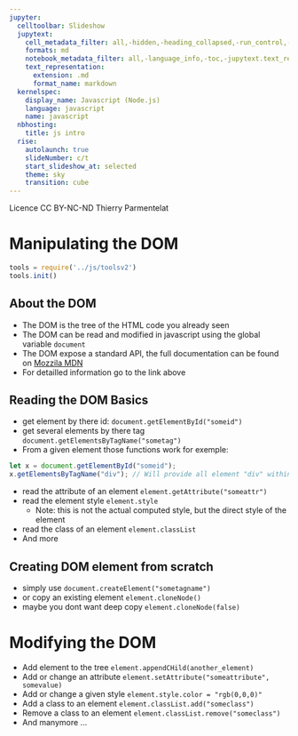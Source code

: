 ```yaml
---
jupyter:
  celltoolbar: Slideshow
  jupytext:
    cell_metadata_filter: all,-hidden,-heading_collapsed,-run_control,-trusted
    formats: md
    notebook_metadata_filter: all,-language_info,-toc,-jupytext.text_representation.jupytext_version,-jupytext.text_representation.format_version
    text_representation:
      extension: .md
      format_name: markdown
  kernelspec:
    display_name: Javascript (Node.js)
    language: javascript
    name: javascript
  nbhosting:
    title: js intro
  rise:
    autolaunch: true
    slideNumber: c/t
    start_slideshow_at: selected
    theme: sky
    transition: cube
---
```


<!-- #region slideshow={"slide_type": "slide"} -->
<div class="licence">
<span>Licence CC BY-NC-ND</span>
<span>Thierry Parmentelat</span>
</div>
<!-- #endregion -->

<!-- #region slideshow={"slide_type": "-"} -->
# Manipulating the DOM
<!-- #endregion -->

```javascript
tools = require('../js/toolsv2')
tools.init()
```

<!-- #region slideshow={"slide_type": "slide"} -->
## About the DOM

* The DOM is the tree of the HTML code you already seen
* The DOM can be read and modified in javascript using the global variable `document`
* The DOM expose a standard API, the full documentation can be found on [Mozzila MDN](https://developer.mozilla.org/en-US/docs/Web/API/Document_Object_Model)
* For detailled information go to the link above
<!-- #endregion -->

<!-- #region slideshow={"slide_type": "slide"} -->
## Reading the DOM Basics
<!-- #endregion -->

 * get element by there id: `document.getElementById("someid")`
 * get several elements by there tag `document.getElementsByTagName("sometag")`
 * From a given element those functions work for exemple:
 ```javascript
 let x = document.getElementById("someid");
 x.getElementsByTagName("div"); // Will provide all element "div" within x
 ```
 * read the attribute of an element `element.getAttribute("someattr")`
 * read the element style `element.style`
   * Note: this is not the actual computed style, but the direct style of the element
 * read the class of an element `element.classList`
 * And more

<!-- #region slideshow={"slide_type": "slide"} -->
## Creating DOM element from scratch
<!-- #endregion -->

* simply use `document.createElement("sometagname")`
* or copy an existing element `element.cloneNode()`
* maybe you dont want deep copy `element.cloneNode(false)`

<!-- #region slideshow={"slide_type": "slide"} -->
# Modifying the DOM

* Add element to the tree `element.appendCHild(another_element)`
* Add or change an attribute `element.setAttribute("someattribute", somevalue)`
* Add or change a given style `element.style.color = "rgb(0,0,0)"`
* Add a class to an element `element.classList.add("someclass")`
* Remove a class to an element `element.classList.remove("someclass")`
* And manymore ...
<!-- #endregion -->

```javascript

```
